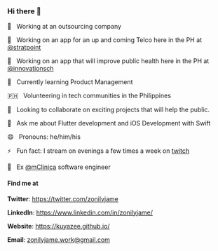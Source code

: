 ### Hi there 👋

🔭 &nbsp; Working at an outsourcing company

📶 &nbsp; Working on an app for an up and coming Telco here in the PH at [@stratpoint](https://stratpoint.com/)

🏥 &nbsp; Working on an app that will improve public health here in the PH at [@innovationsch](https://innovationsch.org/)

🌱 &nbsp; Currently learning Product Management

🇵🇭 &nbsp; Volunteering in tech communities in the Philippines

👯 &nbsp; Looking to collaborate on exciting projects that will help the public.

💬 &nbsp; Ask me about Flutter development and iOS Development with Swift

😄 &nbsp; Pronouns: he/him/his

⚡ &nbsp; Fun fact: I stream on evenings a few times a week on [twitch](https://twitch.tv/tempuratempest/)

💼 &nbsp; Ex [@mClinica](http://mclinica.com/) software engineer

#### Find me at 

**Twitter**: https://twitter.com/zonilyjame

**LinkedIn**: https://www.linkedin.com/in/zonilyjame/

**Website**: https://kuyazee.github.io/

**Email**: zonilyjame.work@gmail.com
